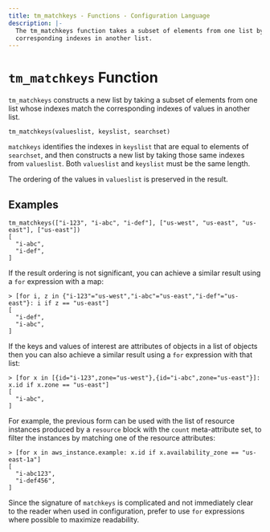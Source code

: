 ```yaml
---
title: tm_matchkeys - Functions - Configuration Language
description: |-
  The tm_matchkeys function takes a subset of elements from one list by matching
  corresponding indexes in another list.
---
```


# `tm_matchkeys` Function

`tm_matchkeys` constructs a new list by taking a subset of elements from one
list whose indexes match the corresponding indexes of values in another
list.

```hcl
tm_matchkeys(valueslist, keyslist, searchset)
```

`matchkeys` identifies the indexes in `keyslist` that are equal to elements of
`searchset`, and then constructs a new list by taking those same indexes from
`valueslist`. Both `valueslist` and `keyslist` must be the same length.

The ordering of the values in `valueslist` is preserved in the result.

## Examples

```
tm_matchkeys(["i-123", "i-abc", "i-def"], ["us-west", "us-east", "us-east"], ["us-east"])
[
  "i-abc",
  "i-def",
]
```

If the result ordering is not significant, you can achieve a similar result
using a `for` expression with a map:

```
> [for i, z in {"i-123"="us-west","i-abc"="us-east","i-def"="us-east"}: i if z == "us-east"]
[
  "i-def",
  "i-abc",
]
```

If the keys and values of interest are attributes of objects in a list of
objects then you can also achieve a similar result using a `for` expression
with that list:

```
> [for x in [{id="i-123",zone="us-west"},{id="i-abc",zone="us-east"}]: x.id if x.zone == "us-east"]
[
  "i-abc",
]
```

For example, the previous form can be used with the list of resource instances
produced by a `resource` block with the `count` meta-attribute set, to filter
the instances by matching one of the resource attributes:

```
> [for x in aws_instance.example: x.id if x.availability_zone == "us-east-1a"]
[
  "i-abc123",
  "i-def456",
]
```

Since the signature of `matchkeys` is complicated and not immediately clear to
the reader when used in configuration, prefer to use `for` expressions where
possible to maximize readability.
